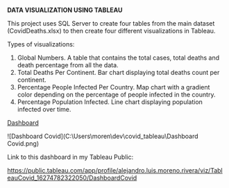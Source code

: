 **DATA VISUALIZATION USING TABLEAU**

This project uses SQL Server to create four tables from the main dataset (CovidDeaths.xlsx) to then create four different visualizations in Tableau.

Types of visualizations:

1. Global Numbers. A table that contains the total cases, total deaths and death percentage from all the data.
2. Total Deaths Per Continent. Bar chart displaying total deaths count per continent.
3. Percentage People Infected Per Country. Map chart with a gradient color depending on the percentage of people infected in the country.
4. Percentage Population Infected. Line chart displaying population infected over time.

<u>Dashboard</u>

![Dashboard Covid](C:\Users\moren\dev\covid_tableau\Dashboard Covid.png)

Link to this dashboard in my Tableau Public:

https://public.tableau.com/app/profile/alejandro.luis.moreno.rivera/viz/TableauCovid_16274782322050/DashboardCovid

